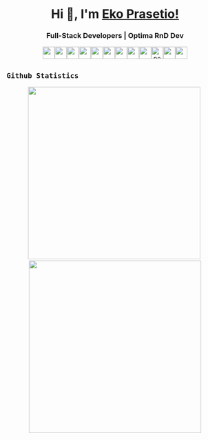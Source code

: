 <h1 align="center"> Hi 👋, I'm <a href="https://www.instagram.com/ekopras18/">Eko Prasetio!</a></h1>
<h3 align="center">Full-Stack Developers | Optima RnD Dev </h3>
<div align="center"><img width="28px" src="https://img.icons8.com/color/48/000000/javascript.png"/><img width="28px" src="https://img.icons8.com/color/48/000000/dart.png"/><img width="28px" src="https://img.icons8.com/color/48/000000/flutter.png"/><img width="28px" src="https://img.icons8.com/color/48/000000/python.png"/><img width="28px" src="https://img.icons8.com/color/48/000000/html-5.png"/><img width="28px" src="https://img.icons8.com/color/48/000000/css3.png"/><img width="28px" width="28px" src="https://img.icons8.com/color/48/000000/php.png"/><img width="28px" src="https://img.icons8.com/color/48/000000/firebase.png"/><img width="28px" src="https://img.icons8.com/fluent/50/000000/mysql-logo.png"/><img width="28px" height="28px" src="https://www.vectorlogo.zone/logos/getpostman/getpostman-icon.svg" alt="postman" width="45" height="45"/><img width="28px" src="https://img.icons8.com/color/48/000000/figma--v1.png"/><img width="28px" src="https://img.icons8.com/color/48/000000/visual-studio-code-2019.png"/></div>

##
<h3><b><samp>Github Statistics</samp></b></h3>
<p align="center">
  <img  width="400" src="https://github-readme-stats.vercel.app/api?username=ekopras18&theme=onedark&hide_border=false&include_all_commits=false&count_private=false"/>&nbsp;
      <img  width="400" src="https://github-readme-streak-stats.herokuapp.com?user=ekopras18&theme=onedark&hide_border=false" />
</p>
